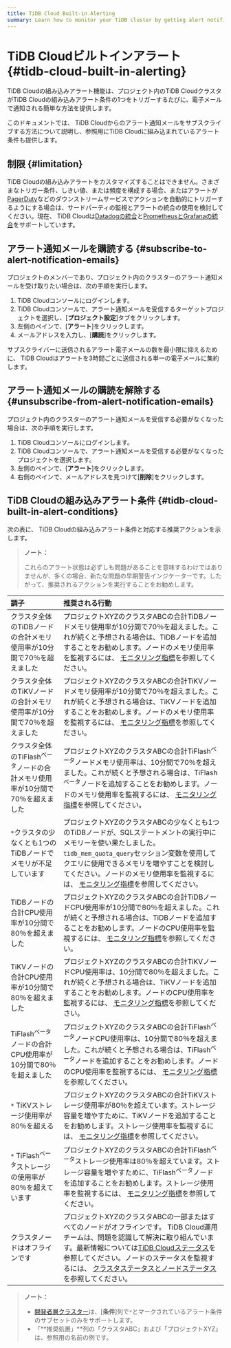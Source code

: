 ```yaml
---
title: TiDB Cloud Built-in Alerting
summary: Learn how to monitor your TiDB cluster by getting alert notification emails from TiDB Cloud.
---
```


# TiDB Cloudビルトインアラート {#tidb-cloud-built-in-alerting}

TiDB Cloudの組み込みアラート機能は、プロジェクト内のTiDB CloudクラスタがTiDB Cloudの組み込みアラート条件の1つをトリガーするたびに、電子メールで通知される簡単な方法を提供します。

このドキュメントでは、 TiDB Cloudからのアラート通知メールをサブスクライブする方法について説明し、参照用にTiDB Cloudに組み込まれているアラート条件も提供します。

## 制限 {#limitation}

TiDB Cloudの組み込みアラートをカスタマイズすることはできません。さまざまなトリガー条件、しきい値、または頻度を構成する場合、またはアラートが[PagerDuty](https://www.pagerduty.com/docs/guides/datadog-integration-guide/)などのダウンストリームサービスでアクションを自動的にトリガーするようにする場合は、サードパーティの監視とアラートの統合の使用を検討してください。現在、 TiDB Cloudは[Datadogの統合](/tidb-cloud/monitor-datadog-integration.md)と[PrometheusとGrafanaの統合](/tidb-cloud/monitor-prometheus-and-grafana-integration.md)をサポートしています。

## アラート通知メールを購読する {#subscribe-to-alert-notification-emails}

プロジェクトのメンバーであり、プロジェクト内のクラスターのアラート通知メールを受け取りたい場合は、次の手順を実行します。

1.  TiDB Cloudコンソールにログインします。
2.  TiDB Cloudコンソールで、アラート通知メールを受信するターゲットプロジェクトを選択し、[**プロジェクト設定**]タブをクリックします。
3.  左側のペインで、[**アラート**]をクリックします。
4.  メールアドレスを入力し、[**購読**]をクリックします。

サブスクライバーに送信されるアラート電子メールの数を最小限に抑えるために、 TiDB Cloudはアラートを3時間ごとに送信される単一の電子メールに集約します。

## アラート通知メールの購読を解除する {#unsubscribe-from-alert-notification-emails}

プロジェクト内のクラスターのアラート通知メールを受信する必要がなくなった場合は、次の手順を実行します。

1.  TiDB Cloudコンソールにログインします。
2.  TiDB Cloudコンソールで、アラート通知メールを受信する必要がなくなったプロジェクトを選択します。
3.  左側のペインで、[**アラート**]をクリックします。
4.  右側のペインで、メールアドレスを見つけて[**削除**]をクリックします。

## TiDB Cloudの組み込みアラート条件 {#tidb-cloud-built-in-alert-conditions}

次の表に、 TiDB Cloudの組み込みアラート条件と対応する推奨アクションを示します。

> **ノート：**
>
> これらのアラート状態は必ずしも問題があることを意味するわけではありませんが、多くの場合、新たな問題の早期警告インジケーターです。したがって、推奨されるアクションを実行することをお勧めします。

| 調子                                                      | 推奨される行動                                                                                                                                                                                                                                                             |
| :------------------------------------------------------ | :------------------------------------------------------------------------------------------------------------------------------------------------------------------------------------------------------------------------------------------------------------------ |
| クラスタ全体のTiDBノードの合計メモリ使用率が10分間で70％を超えました                  | プロジェクトXYZのクラスタABCの合計TiDBノードメモリ使用率が10分間で70％を超えました。これが続くと予想される場合は、TiDBノードを追加することをお勧めします。ノードのメモリ使用率を監視するには、 [モニタリング指標](/tidb-cloud/monitor-tidb-cluster.md#monitoring-metrics)を参照してください。                                                                               |
| クラスタ全体のTiKVノードの合計メモリ使用率が10分間で70％を超えました                  | プロジェクトXYZのクラスタABCの合計TiKVノードメモリ使用率が10分間で70％を超えました。これが続くと予想される場合は、TiKVノードを追加することをお勧めします。ノードのメモリ使用率を監視するには、 [モニタリング指標](/tidb-cloud/monitor-tidb-cluster.md#monitoring-metrics)を参照してください。                                                                               |
| クラスタ全体のTiFlash<sup>ベータ</sup>ノードの合計メモリ使用率が10分間で70％を超えました | プロジェクトXYZのクラスタABCの合計TiFlash<sup>ベータ</sup>ノードメモリ使用率は、10分間で70％を超えました。これが続くと予想される場合は、TiFlash<sup>ベータ</sup>ノードを追加することをお勧めします。ノードのメモリ使用率を監視するには、 [モニタリング指標](/tidb-cloud/monitor-tidb-cluster.md#monitoring-metrics)を参照してください。                                            |
| `*`クラスタの少なくとも1つのTiDBノードでメモリが不足しています                     | プロジェクトXYZのクラスタABCの少なくとも1つのTiDBノードが、SQLステートメントの実行中にメモリーを使い果たしました。 `tidb_mem_quota_query`セッション変数を使用してクエリに使用できるメモリを増やすことを検討してください。ノードのメモリ使用率を監視するには、 [モニタリング指標](/tidb-cloud/monitor-tidb-cluster.md#monitoring-metrics)を参照してください。                                      |
| TiDBノードの合計CPU使用率が10分間で80％を超えました                         | プロジェクトXYZのクラスタABCの合計TiDBノードCPU使用率が10分間で80％を超えました。これが続くと予想される場合は、TiDBノードを追加することをお勧めします。ノードのCPU使用率を監視するには、 [モニタリング指標](/tidb-cloud/monitor-tidb-cluster.md#monitoring-metrics)を参照してください。                                                                               |
| TiKVノードの合計CPU使用率が10分間で80％を超えました                         | プロジェクトXYZのクラスタABCの合計TiKVノードCPU使用率は、10分間で80％を超えました。これが続くと予想される場合は、TiKVノードを追加することをお勧めします。ノードのCPU使用率を監視するには、 [モニタリング指標](/tidb-cloud/monitor-tidb-cluster.md#monitoring-metrics)を参照してください。                                                                              |
| TiFlash<sup>ベータ</sup>ノードの合計CPU使用率が10分間で80％を超えました        | プロジェクトXYZのクラスタABCの合計TiFlash<sup>ベータ</sup>ノードCPU使用率は、10分間で80％を超えました。これが続くと予想される場合は、TiFlash<sup>ベータ</sup>ノードを追加することをお勧めします。ノードのCPU使用率を監視するには、 [モニタリング指標](/tidb-cloud/monitor-tidb-cluster.md#monitoring-metrics)を参照してください。                                            |
| `*` TiKVストレージ使用率が80％を超える                                | プロジェクトXYZのクラスタABCの合計TiKVストレージ使用率が80％を超えています。ストレージ容量を増やすために、TiKVノードを追加することをお勧めします。ストレージ使用率を監視するには、 [モニタリング指標](/tidb-cloud/monitor-tidb-cluster.md#monitoring-metrics)を参照してください。                                                                                      |
| `*` TiFlash<sup>ベータ</sup>ストレージの使用率が80％を超えています           | プロジェクトXYZのクラスタABCの合計TiFlash<sup>ベータ</sup>ストレージ使用率は80％を超えています。ストレージ容量を増やすために、TiFlash<sup>ベータ</sup>ノードを追加することをお勧めします。ストレージ使用率を監視するには、 [モニタリング指標](/tidb-cloud/monitor-tidb-cluster.md#monitoring-metrics)を参照してください。                                                    |
| クラスタノードはオフラインです                                         | プロジェクトXYZのクラスタABCの一部またはすべてのノードがオフラインです。 TiDB Cloud運用チームは、問題を認識して解決に取り組んでいます。最新情報については[TiDB Cloudステータス](https://status.tidbcloud.com/)を参照してください。ノードのステータスを監視するには、 [クラスタステータスとノードステータス](/tidb-cloud/monitor-tidb-cluster.md#cluster-status-and-node-status)を参照してください。 |

> **ノート：**
>
> -   [開発者層クラスター](/tidb-cloud/select-cluster-tier.md#developer-tier)は、[**条件**]列で`*`とマークされているアラート条件のサブセットのみをサポートします。
> -   「**推奨処置」**列の「クラスタABC」および「プロジェクトXYZ」は、参照用の名前の例です。
